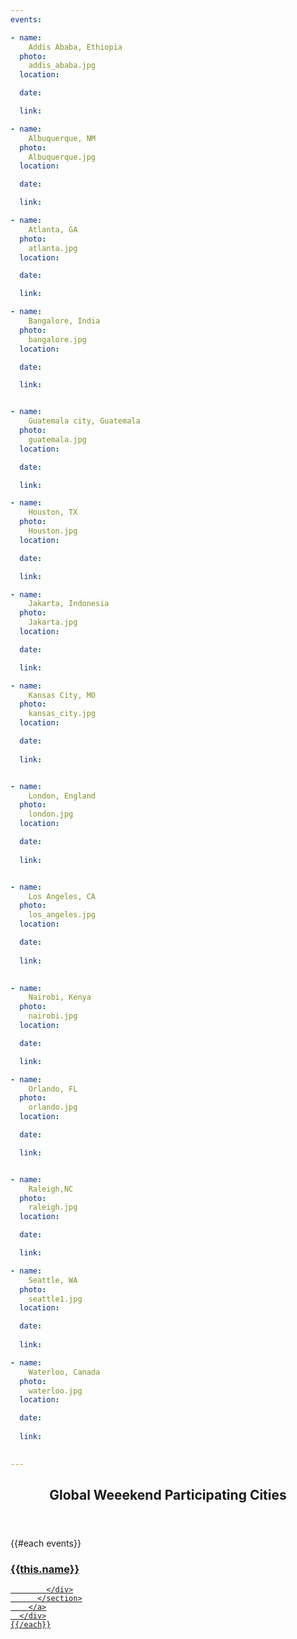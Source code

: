 ```yaml
---
events:

- name:
    Addis Ababa, Ethiopia 
  photo:
    addis_ababa.jpg
  location:

  date:

  link:

- name:
    Albuquerque, NM 
  photo:
    Albuquerque.jpg
  location:

  date:

  link:

- name:
    Atlanta, GA
  photo:
    atlanta.jpg
  location:

  date:

  link:

- name:
    Bangalore, India 
  photo:
    bangalore.jpg
  location:

  date:

  link:


- name:
    Guatemala city, Guatemala
  photo:
    guatemala.jpg
  location:

  date:

  link:

- name:
    Houston, TX
  photo:
    Houston.jpg
  location:

  date:

  link:

- name:
    Jakarta, Indonesia
  photo:
    Jakarta.jpg
  location:

  date:

  link:

- name:
    Kansas City, MO
  photo:
    kansas_city.jpg
  location:

  date:
 
  link:


- name:
    London, England
  photo:
    london.jpg
  location:

  date:
 
  link:


- name:
    Los Angeles, CA
  photo:
    los_angeles.jpg
  location:

  date:
 
  link:
    

- name:
    Nairobi, Kenya
  photo:
    nairobi.jpg
  location:

  date:

  link:

- name:
    Orlando, FL 
  photo:
    orlando.jpg
  location:

  date:

  link:


- name:
    Raleigh,NC
  photo:
    raleigh.jpg
  location:

  date:

  link:

- name:
    Seattle, WA
  photo:
    seattle1.jpg
  location:

  date:
 
  link:

- name:
    Waterloo, Canada
  photo:
    waterloo.jpg
  location:

  date:
 
  link:

    
---
```



<section class="wrapper style3 container special-alt">
  <header class="major">
    <h2><strong>Global Weeekend Participating Cities</strong></h2>
  </header>
  <div class="row">
    {{#each events}}
      <div class="6u">
        <a href="{{this.link}}">
          <section class="event-image" style="background-image: url({{../assets}}/images/events/{{this.photo}});">
            <div class="image-overlay">
              <h3>{{this.name}}</h3>

            </div>
          </section>
        </a>
      </div>
    {{/each}}
  </div>
<!--
       <footer class="major">
        <ul class="buttons">
          <li><a href="#" class="button">See More</a></li>
        </ul>
      </footer>
      -->
</section>
